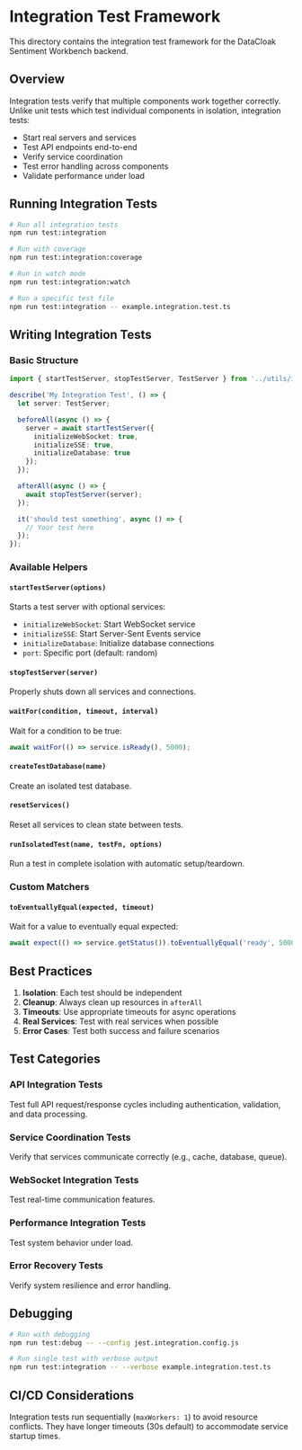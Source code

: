 # Integration Test Framework

This directory contains the integration test framework for the DataCloak Sentiment Workbench backend.

## Overview

Integration tests verify that multiple components work together correctly. Unlike unit tests which test individual components in isolation, integration tests:

- Start real servers and services
- Test API endpoints end-to-end
- Verify service coordination
- Test error handling across components
- Validate performance under load

## Running Integration Tests

```bash
# Run all integration tests
npm run test:integration

# Run with coverage
npm run test:integration:coverage

# Run in watch mode
npm run test:integration:watch

# Run a specific test file
npm run test:integration -- example.integration.test.ts
```

## Writing Integration Tests

### Basic Structure

```typescript
import { startTestServer, stopTestServer, TestServer } from '../utils/integration-helpers';

describe('My Integration Test', () => {
  let server: TestServer;

  beforeAll(async () => {
    server = await startTestServer({
      initializeWebSocket: true,
      initializeSSE: true,
      initializeDatabase: true
    });
  });

  afterAll(async () => {
    await stopTestServer(server);
  });

  it('should test something', async () => {
    // Your test here
  });
});
```

### Available Helpers

#### `startTestServer(options)`
Starts a test server with optional services:
- `initializeWebSocket`: Start WebSocket service
- `initializeSSE`: Start Server-Sent Events service
- `initializeDatabase`: Initialize database connections
- `port`: Specific port (default: random)

#### `stopTestServer(server)`
Properly shuts down all services and connections.

#### `waitFor(condition, timeout, interval)`
Wait for a condition to be true:
```typescript
await waitFor(() => service.isReady(), 5000);
```

#### `createTestDatabase(name)`
Create an isolated test database.

#### `resetServices()`
Reset all services to clean state between tests.

#### `runIsolatedTest(name, testFn, options)`
Run a test in complete isolation with automatic setup/teardown.

### Custom Matchers

#### `toEventuallyEqual(expected, timeout)`
Wait for a value to eventually equal expected:
```typescript
await expect(() => service.getStatus()).toEventuallyEqual('ready', 5000);
```

## Best Practices

1. **Isolation**: Each test should be independent
2. **Cleanup**: Always clean up resources in `afterAll`
3. **Timeouts**: Use appropriate timeouts for async operations
4. **Real Services**: Test with real services when possible
5. **Error Cases**: Test both success and failure scenarios

## Test Categories

### API Integration Tests
Test full API request/response cycles including authentication, validation, and data processing.

### Service Coordination Tests
Verify that services communicate correctly (e.g., cache, database, queue).

### WebSocket Integration Tests
Test real-time communication features.

### Performance Integration Tests
Test system behavior under load.

### Error Recovery Tests
Verify system resilience and error handling.

## Debugging

```bash
# Run with debugging
npm run test:debug -- --config jest.integration.config.js

# Run single test with verbose output
npm run test:integration -- --verbose example.integration.test.ts
```

## CI/CD Considerations

Integration tests run sequentially (`maxWorkers: 1`) to avoid resource conflicts. They have longer timeouts (30s default) to accommodate service startup times.
